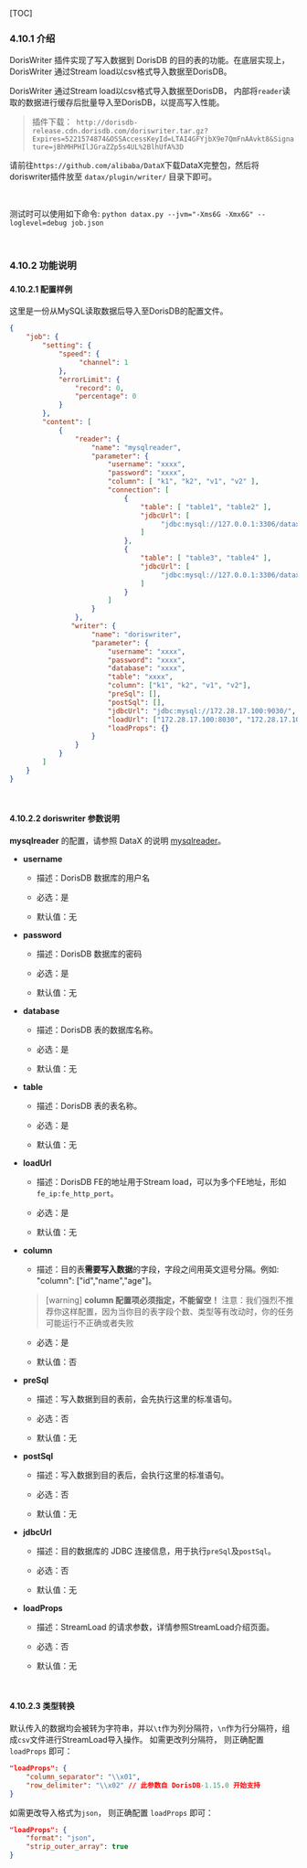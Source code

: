 [TOC]
### 4.10.1 介绍

DorisWriter 插件实现了写入数据到 DorisDB 的目的表的功能。在底层实现上， DorisWriter 通过Stream load以csv格式导入数据至DorisDB。

DorisWriter 通过Stream load以csv格式导入数据至DorisDB， 内部将`reader`读取的数据进行缓存后批量导入至DorisDB，以提高写入性能。


>插件下载：` http://dorisdb-release.cdn.dorisdb.com/doriswriter.tar.gz?Expires=5221574874&OSSAccessKeyId=LTAI4GFYjbX9e7QmFnAAvkt8&Signature=jBhMHPHIlJGraZZp5s4UL%2BlhUfA%3D`

请前往`https://github.com/alibaba/DataX`下载DataX完整包，然后将doriswriter插件放至 `datax/plugin/writer/` 目录下即可。

<br>

测试时可以使用如下命令:
 `python datax.py --jvm="-Xms6G -Xmx6G" --loglevel=debug job.json`

<br>

### 4.10.2 功能说明


#### 4.10.2.1 配置样例

这里是一份从MySQL读取数据后导入至DorisDB的配置文件。

```json
{
    "job": {
        "setting": {
            "speed": {
                 "channel": 1
            },
            "errorLimit": {
                "record": 0,
                "percentage": 0
            }
        },
        "content": [
            {
                "reader": {
                    "name": "mysqlreader",
                    "parameter": {
                        "username": "xxxx",
                        "password": "xxxx",
                        "column": [ "k1", "k2", "v1", "v2" ],
                        "connection": [
                            {
                                "table": [ "table1", "table2" ],
                                "jdbcUrl": [
                                     "jdbc:mysql://127.0.0.1:3306/datax_test1"
                                ]
                            },
                            {
                                "table": [ "table3", "table4" ],
                                "jdbcUrl": [
                                     "jdbc:mysql://127.0.0.1:3306/datax_test2"
                                ]
                            }
                        ]
                    }
                },
               "writer": {
                    "name": "doriswriter",
                    "parameter": {
                        "username": "xxxx",
                        "password": "xxxx",
                        "database": "xxxx",
                        "table": "xxxx",
                        "column": ["k1", "k2", "v1", "v2"],
                        "preSql": [],
                        "postSql": [], 
                        "jdbcUrl": "jdbc:mysql://172.28.17.100:9030/",
                        "loadUrl": ["172.28.17.100:8030", "172.28.17.100:8030"],
                        "loadProps": {}
                    }
                }
            }
        ]
    }
}

```
<br>

#### 4.10.2.2 doriswriter 参数说明
**mysqlreader** 的配置，请参照 DataX 的说明 [mysqlreader](https://github.com/DorisDB/DataX/blob/master/mysqlreader/doc/mysqlreader.md)。

* **username**

	* 描述：DorisDB 数据库的用户名 <br />

	* 必选：是 <br />

	* 默认值：无 <br />

* **password**

	* 描述：DorisDB 数据库的密码 <br />

	* 必选：是 <br />

	* 默认值：无 <br />

* **database**

	* 描述：DorisDB 表的数据库名称。

	* 必选：是 <br />

	* 默认值：无 <br />

* **table**

	* 描述：DorisDB 表的表名称。

	* 必选：是 <br />

	* 默认值：无 <br />

* **loadUrl**

	* 描述：DorisDB FE的地址用于Stream load，可以为多个FE地址，形如`fe_ip:fe_http_port`。

	* 必选：是 <br />

	* 默认值：无 <br />

* **column**

	* 描述：目的表**需要写入数据**的字段，字段之间用英文逗号分隔。例如: "column": ["id","name","age"]。
    >[warning] **column 配置项必须指定，不能留空！**
    >注意：我们强烈不推荐你这样配置，因为当你目的表字段个数、类型等有改动时，你的任务可能运行不正确或者失败

	* 必选：是 <br />

	* 默认值：否 <br />

* **preSql**

	* 描述：写入数据到目的表前，会先执行这里的标准语句。 <br />

	* 必选：否 <br />

	* 默认值：无 <br />

* **postSql**

	* 描述：写入数据到目的表后，会执行这里的标准语句。 <br />

	* 必选：否 <br />

	* 默认值：无 <br />

* **jdbcUrl**

	* 描述：目的数据库的 JDBC 连接信息，用于执行`preSql`及`postSql`。 <br />

 	* 必选：否 <br />

	* 默认值：无 <br />

* **loadProps**

	* 描述：StreamLoad 的请求参数，详情参照StreamLoad介绍页面。 <br />

 	* 必选：否 <br />

	* 默认值：无 <br />
<br>

#### 4.10.2.3 类型转换

默认传入的数据均会被转为字符串，并以`\t`作为列分隔符，`\n`作为行分隔符，组成`csv`文件进行StreamLoad导入操作。
如需更改列分隔符， 则正确配置 `loadProps` 即可：
```json
"loadProps": {
    "column_separator": "\\x01",
    "row_delimiter": "\\x02" // 此参数自 DorisDB-1.15.0 开始支持
}
```

如需更改导入格式为`json`， 则正确配置 `loadProps` 即可：
```json
"loadProps": {
    "format": "json",
    "strip_outer_array": true
}
```
